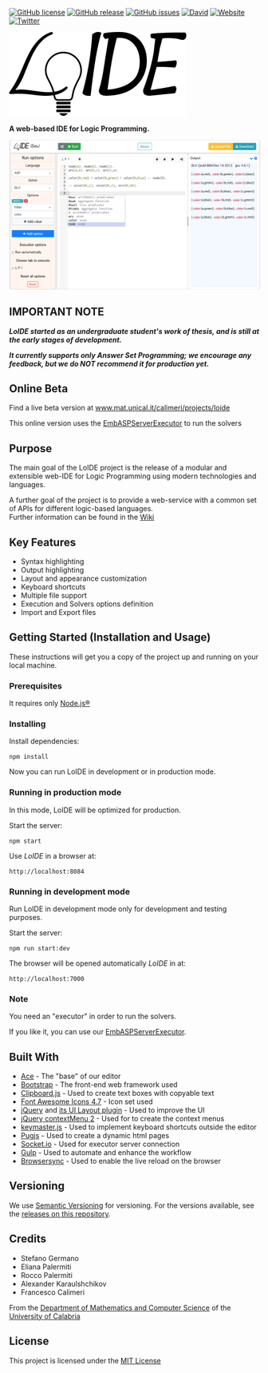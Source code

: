 
[![GitHub license](https://img.shields.io/badge/license-MIT-blue.svg)](https://raw.githubusercontent.com/DeMaCS-UNICAL/LoIDE/master/LICENSE)
[![GitHub release](https://img.shields.io/github/release/DeMaCS-UNICAL/LoIDE.svg)](https://github.com/DeMaCS-UNICAL/LoIDE/releases/latest)
[![GitHub issues](https://img.shields.io/github/issues/DeMaCS-UNICAL/LoIDE.svg)](https://github.com/DeMaCS-UNICAL/LoIDE/issues)
[![David](https://img.shields.io/david/DeMaCS-UNICAL/LoIDE)](https://david-dm.org/DeMaCS-UNICAL/LoIDE)
[![Website](https://img.shields.io/website-up-down-green-red/https/www.mat.unical.it/calimeri/projects/loide.svg?label=my-website)](https://www.mat.unical.it/calimeri/projects/loide)
[![Twitter](https://img.shields.io/twitter/url/https/github.com/DeMaCS-UNICAL/LoIDE.svg?style=social)](https://twitter.com/intent/tweet?text=Wow:&url=%5Bobject%20Object%5D)


<!-- # LoIDE -->

![LoIDE](docs/images/logo_LoIDE.svg)

**A web-based IDE for Logic Programming.**

[![LoIDE web GUI](docs/screenshots/screenshot_3-col.png)](https://www.mat.unical.it/calimeri/projects/loide)

<!-- ___

Badge | Status
---                | ---
License            | [![GitHub license](https://img.shields.io/badge/license-MIT-blue.svg)](https://raw.githubusercontent.com/DeMaCS-UNICAL/LoIDE/master/LICENSE)
Current Version    | [![GitHub release](https://img.shields.io/github/release/DeMaCS-UNICAL/LoIDE.svg)](https://github.com/DeMaCS-UNICAL/LoIDE/releases/latest)
GitHub Issues      | [![GitHub issues](https://img.shields.io/github/issues/DeMaCS-UNICAL/LoIDE.svg)](https://github.com/DeMaCS-UNICAL/LoIDE/issues)
Our Online Beta    | [![Website](https://img.shields.io/website-up-down-green-red/https/www.mat.unical.it/calimeri/projects/loide.svg?label=my-website)](https://www.mat.unical.it/calimeri/projects/loide)
Tell your friends! | [![Twitter](https://img.shields.io/twitter/url/https/github.com/DeMaCS-UNICAL/LoIDE.svg?style=social)](https://twitter.com/intent/tweet?text=Wow:&url=%5Bobject%20Object%5D)

___ -->


## IMPORTANT NOTE

__*LoIDE started as an undergraduate student's work of thesis, and is still at the early stages of development.*__

__*It currently supports only Answer Set Programming; we encourage any feedback, but we do NOT recommend it for production yet.*__


## Online Beta
Find a live beta version at www.mat.unical.it/calimeri/projects/loide

This online version uses the [EmbASPServerExecutor](https://github.com/DeMaCS-UNICAL/EmbASPServerExecutor) to run the solvers


## Purpose
The main goal of the LoIDE project is the release of a modular and extensible web-IDE for Logic Programming using modern technologies and languages.

A further goal of the project is to provide a web-service with a common set of APIs for different logic-based languages.  
Further information can be found in the [Wiki](https://github.com/DeMaCS-UNICAL/LoIDE/wiki/APIs)

## Key Features

 - Syntax highlighting
 - Output highlighting
 - Layout and appearance customization
 - Keyboard shortcuts
 - Multiple file support
 - Execution and Solvers options definition
 - Import and Export files


## Getting Started (Installation and Usage)
These instructions will get you a copy of the project up and running on your local machine.

### Prerequisites
It requires only [Node.js&reg;](https://nodejs.org)

### Installing
Install dependencies:
 ```
 npm install
 ```

Now you can run LoIDE in development or in production mode.

### Running in production mode
In this mode, LoIDE will be optimized for production.

Start the server:
```
npm start
```

Use _LoIDE_ in a browser at:
```
http://localhost:8084
```

### Running in development mode
Run LoIDE in development mode only for development and testing purposes.

Start the server:
```
npm run start:dev
```

The browser will be opened automatically _LoIDE_ in at:
```
http://localhost:7000
```

### Note
You need an "executor" in order to run the solvers.

If you like it, you can use our [EmbASPServerExecutor](https://github.com/DeMaCS-UNICAL/EmbASPServerExecutor).


## Built With
 
 - [Ace](https://ace.c9.io) - The "base" of our editor
 - [Bootstrap](https://getbootstrap.com) - The front-end web framework used
 - [Clipboard.js](https://clipboardjs.com) - Used to create text boxes with copyable text
 - [Font Awesome Icons 4.7](https://fontawesome.com/v4.7.0/icons/) - Icon set used
 - [jQuery](https://jquery.com) and [its UI Layout plugin](http://plugins.jquery.com/layout) - Used to improve the UI
 - [jQuery contextMenu 2](https://swisnl.github.io/jQuery-contextMenu/) - Used for to create the context menus
 - [keymaster.js](https://github.com/madrobby/keymaster) - Used to implement keyboard shortcuts outside the editor
 - [Pugjs](https://pugjs.org) - Used to create a dynamic html pages
 - [Socket.io](https://socket.io) - Used for executor server connection
 - [Gulp](https://gulpjs.com) - Used to automate and enhance the workflow
 - [Browsersync](https://www.browsersync.io) - Used to enable the live reload on the browser
 
<!-- 
## Contributing

Please read [CONTRIBUTING.md]() for details on our code of conduct, and the process for submitting pull requests to us.
 -->

## Versioning
We use [Semantic Versioning](http://semver.org) for versioning. For the versions available, see the [releases on this repository](https://github.com/DeMaCS-UNICAL/LoIDE/releases). 


## Credits
 - Stefano Germano
 - Eliana Palermiti
 - Rocco Palermiti
 - Alexander Karaulshchikov
 - Francesco Calimeri

From the [Department of Mathematics and Computer Science](https://www.mat.unical.it) of the [University of Calabria](http://unical.it)


## License
  This project is licensed under the [MIT License](LICENSE)
